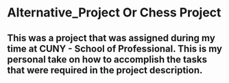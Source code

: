 # Alternative_Project Or Chess Project


## This was a project that was assigned during my time at CUNY - School of Professional.  This is my personal take on how to accomplish the tasks that were required in the project description.
